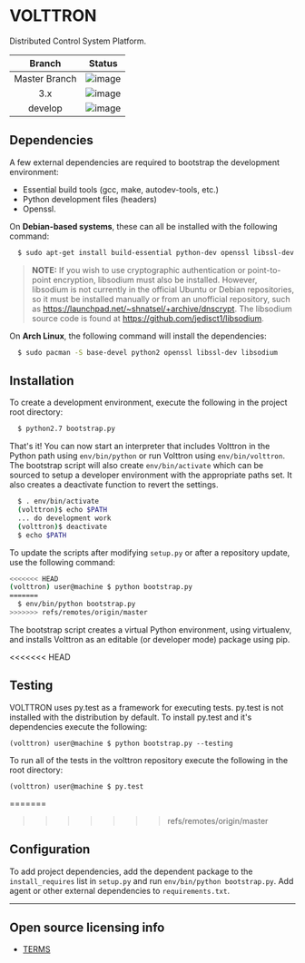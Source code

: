 # VOLTTRON

Distributed Control System Platform.

|Branch|Status|
|:---:|---|
|Master Branch| ![image](https://travis-ci.org/VOLTTRON/volttron.svg?branch=master)|
|3.x| ![image](https://travis-ci.org/VOLTTRON/volttron.svg?branch=3.x)|
|develop| ![image](https://travis-ci.org/VOLTTRON/volttron.svg?branch=develop)|

## Dependencies
A few external dependencies are required to bootstrap the development
environment:
  - Essential build tools (gcc, make, autodev-tools, etc.)
  - Python development files (headers)
  - Openssl.

On **Debian-based systems**,
these can all be installed with the following command:

```sh
  $ sudo apt-get install build-essential python-dev openssl libssl-dev libevent-dev
```

> **NOTE:** If you wish to use cryptographic authentication or
  point-to-point encryption, libsodium must also be installed.
  However, libsodium is not currently in the official Ubuntu or Debian
  repositories, so it must be installed manually or from an unofficial
  repository, such as https://launchpad.net/~shnatsel/+archive/dnscrypt.
  The libsodium source code is found at https://github.com/jedisct1/libsodium.

On **Arch Linux**, the following command will install the dependencies:

```sh
  $ sudo pacman -S base-devel python2 openssl libssl-dev libsodium
```

## Installation

To create a development environment,
execute the following in the project root directory:

```sh
  $ python2.7 bootstrap.py
```

That's it! You can now start an interpreter that includes Volttron in the
Python path using `env/bin/python` or run Volttron using `env/bin/volttron`.
The bootstrap script will also create `env/bin/activate` which can be sourced
to setup a developer environment with the appropriate paths set.
It also creates a deactivate function to revert the settings.

```sh
  $ . env/bin/activate
  (volttron)$ echo $PATH
  ... do development work
  (volttron)$ deactivate
  $ echo $PATH
```

To update the scripts after modifying `setup.py` or after a repository update,
use the following command:

```sh
<<<<<<< HEAD
(volttron) user@machine $ python bootstrap.py
=======
  $ env/bin/python bootstrap.py
>>>>>>> refs/remotes/origin/master
```

The bootstrap script creates a virtual Python environment, using virtualenv,
and installs Volttron as an editable (or developer mode) package using pip.

<<<<<<< HEAD
## Testing

VOLTTRON uses py.test as a framework for executing tests.  py.test is not installed
with the distribution by default.  To install py.test and it's dependencies
execute the following:

```
(volttron) user@machine $ python bootstrap.py --testing
```

To run all of the tests in the volttron repository execute the following in the
root directory:

```
(volttron) user@machine $ py.test
```
=======
>>>>>>> refs/remotes/origin/master

## Configuration

To add project dependencies, add the dependent package to the
`install_requires` list in `setup.py` and run `env/bin/python bootstrap.py`.
Add agent or other external dependencies to `requirements.txt`.

----

## Open source licensing info
  - [TERMS](TERMS.md)
